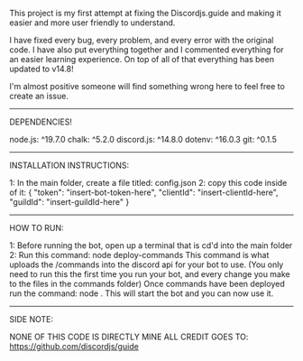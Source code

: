 This project is my first attempt at fixing the Discordjs.guide and making it easier and more user friendly to understand.

I have fixed every bug, every problem, and every error with the original code. I have also put everything together and I commented everything for an easier learning experience.
On top of all of that everything has been updated to v14.8!

I'm almost positive someone will find something wrong here to feel free to create an issue.
____
DEPENDENCIES!

node.js: ^19.7.0
chalk: ^5.2.0
discord.js: ^14.8.0
dotenv: ^16.0.3
git: ^0.1.5
____
INSTALLATION INSTRUCTIONS:

1: In the main folder, create a file titled: config.json
2: copy this code inside of it: 
{
	"token": "insert-bot-token-here",
	"clientId": "insert-clientId-here",
	"guildId": "insert-guildId-here"
}
____
HOW TO RUN:

1: Before running the bot, open up a terminal that is cd'd into the main folder
2: Run this command: node deploy-commands
	This command is what uploads the /commands into the discord api for your bot to use.
	(You only need to run this the first time you run your bot, and every change you make to the files in the commands folder)
Once commands have been deployed run the command: node .
	This will start the bot and you can now use it.
____
SIDE NOTE:

NONE OF THIS CODE IS DIRECTLY MINE
ALL CREDIT GOES TO: https://github.com/discordjs/guide

